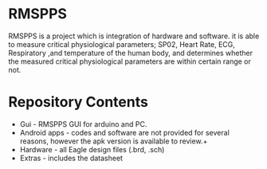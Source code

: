 # RMSPPS

RMSPPS is a project which is integration of hardware and software. it is able to measure critical physiological parameters; SP02, Heart Rate, ECG, Respiratory ,and temperature of the human body, and determines whether the measured critical physiological parameters are within certain range or not.

# Repository Contents
+ Gui - RMSPPS GUI for arduino and PC.
+ Android apps - codes and software are not provided for several reasons, however the apk version is available to review.+ 
+ Hardware - all Eagle design files (.brd, .sch)
+ Extras - includes the datasheet
